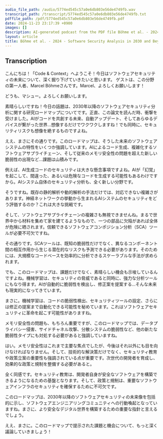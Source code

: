 ```yaml
---
audio_file_path: /audio/5774ed545c57a0e6db803e56de4749fb.wav
transcript_path: /transcript/5774ed545c57a0e6db803e56de4749fb.txt
pdffile_path: /pdf/5774ed545c57a0e6db803e56de4749fb.pdf
date: 2024-11-23 23:17:39 +0900
images: []
description: AI-generated podcast from the PDF file Böhme et al. - 2024 - Software Security Analysis in 2030 and Beyond A Research Roadmap_JP / 5774ed545c57a0e6db803e56de4749fb
layout: article
title: Böhme et al. - 2024 - Software Security Analysis in 2030 and Beyond A Research Roadmap_JP
---
```


## Transcription
こんにちは！「Code & Context」へようこそ！今日はソフトウェアセキュリティの未来について、深く掘り下げていきたいと思います。 ゲストは、この分野の第一人者、Marcel Böhmeさんです。Marcel、よろしくお願いします！

どうも、マシュー。よろしくお願いします。

素晴らしいですね！今日の話題は、2030年以降のソフトウェアセキュリティ分析に関する研究ロードマップについてです。正直、この論文を読んだ時、衝撃を受けました。AIがコードを共創する未来、自動アップデート、そしてあらゆるデバイスが繋がった世界…想像するだけでワクワクしますね！でも同時に、セキュリティリスクも想像を絶するものですよね。

ええ、まさにその通りです。このロードマップは、そうした未来のソフトウェアシステムの特性をいくつか強調しています。AIによるコード生成、複雑化するソフトウェアサプライチェーン、そして従来のメモリ安全性の問題を超えた新しい脆弱性の出現など…課題は山積みです。

例えば、AI生成コードのセキュリティは大きな懸念事項ですよね。AIが「幻覚」を起こして、間違った、あるいは危険なコードを生成する可能性もあるわけですから。AIシステム自体のセキュリティ分析も、全く新しい分野です。

そうですね。既存の静的解析や動的解析の手法だけでは、対応できない複雑さがあります。神経ネットワークの挙動から生まれるAIシステムのセキュリティをどう評価するのか？これは大きな挑戦です。

そして、ソフトウェアサプライチェーンの複雑さも無視できませんね。まるで世界中から材料を集めて家を建てるようなもので、一つの部品に欠陥があれば全体が危険に晒されます。信頼できるソフトウェアコンポジション分析（SCA）ツールが必要不可欠ですね。

その通りです。SCAツールは、既知の脆弱性だけでなく、異なるコンポーネント間の相互作用から生じる潜在的なリスクも予測できる必要があります。そのためには、大規模なコードベースを効率的に分析できるスケーラブルな手法が求められます。

でも、このロードマップは、課題だけでなく、素晴らしい機会も示唆しているんですよね。機械学習は、セキュリティの脅威であると同時に、強力な分析ツールにもなり得ます。AIが自動的に脆弱性を検出し、修正案を提案する…そんな未来も現実的になってきています。

まさに。機械学習は、コードの脆弱性検出、セキュリティツールの設定、さらには修正の提案まで自動化できる可能性を秘めています。これはソフトウェアセキュリティに革命を起こす可能性がありますね。

メモリ安全性の問題も、もちろん重要ですが、このロードマップでは、データプライバシー侵害、サイドチャネル攻撃、分散システムの脆弱性など、他の新たな脆弱性タイプにも対処する必要があると強調していますね。

はい。メモリ安全性はこれまで主要な焦点でしたが、今後はそれ以外にも目を向けなければなりません。そして、技術的な解決策だけでなく、セキュリティ教育や政策立案の重要性も強調されている点が重要です。次世代の開発者を育成し、効果的な政策と規制を整備する必要があると。

全く同感です。セキュリティ教育は、開発者自身が安全なソフトウェアを構築できるようになるための基盤となります。そして、政策と規制は、重要なソフトウェアインフラのセキュリティを確保するために不可欠です。

このロードマップは、2030年以降のソフトウェアセキュリティの未来像を包括的に示し、ソフトウェアエンジニアリングコミュニティへの行動喚起となっていますね。まさに、より安全なデジタル世界を構築するための重要な指針と言えるでしょう。

ええ、まさに。このロードマップで提示された課題と機会について、もっと深く議論していきましょう！





